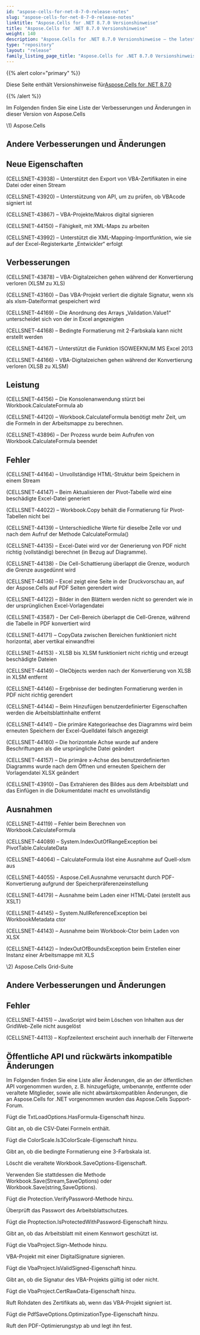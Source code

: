 ```yaml
---
id: "aspose-cells-for-net-8-7-0-release-notes"
slug: "aspose-cells-for-net-8-7-0-release-notes"
linktitle: "Aspose.Cells for .NET 8.7.0 Versionshinweise"
title: "Aspose.Cells for .NET 8.7.0 Versionshinweise"
weight: 140
description: "Aspose.Cells for .NET 8.7.0 Versionshinweise – the latest updates and fixes."
type: "repository"
layout: "release"
family_listing_page_title: "Aspose.Cells for .NET 8.7.0 Versionshinweise"
---
```

{{% alert color="primary" %}} 

 Diese Seite enthält Versionshinweise für[Aspose.Cells for .NET 8.7.0](https://releases.aspose.com/cells/net/new-releases/aspose.cells-for-.net-8.7.0/)

{{% /alert %}} 

 Im Folgenden finden Sie eine Liste der Verbesserungen und Änderungen in dieser Version von Aspose.Cells



\1) Aspose.Cells 


## **Andere Verbesserungen und Änderungen**

## **Neue Eigenschaften**


 (CELLSNET-43938) – Unterstützt den Export von VBA-Zertifikaten in eine Datei oder einen Stream

 (CELLSNET-43920) – Unterstützung von API, um zu prüfen, ob VBAcode signiert ist

 (CELLSNET-43867) – VBA-Projekte/Makros digital signieren

 (CELLSNET-44150) – Fähigkeit, mit XML-Maps zu arbeiten

(CELLSNET-43992) – Unterstützt die XML-Mapping-Importfunktion, wie sie auf der Excel-Registerkarte „Entwickler“ erfolgt


## **Verbesserungen**


 (CELLSNET-43878) – VBA-Digitalzeichen gehen während der Konvertierung verloren (XLSM zu XLS)

 (CELLSNET-43160) – Das VBA-Projekt verliert die digitale Signatur, wenn xls als xlsm-Dateiformat gespeichert wird

 (CELLSNET-44169) – Die Anordnung des Arrays „Validation.Value1“ unterscheidet sich von der in Excel angezeigten

 (CELLSNET-44168) – Bedingte Formatierung mit 2-Farbskala kann nicht erstellt werden

 (CELLSNET-44167) – Unterstützt die Funktion ISOWEEKNUM MS Excel 2013

 (CELLSNET-44166) - VBA-Digitalzeichen gehen während der Konvertierung verloren (XLSB zu XLSM)


## **Leistung**


 (CELLSNET-44156) – Die Konsolenanwendung stürzt bei Workbook.CalculateFormula ab

 (CELLSNET-44120) – Workbook.CalculateFormula benötigt mehr Zeit, um die Formeln in der Arbeitsmappe zu berechnen.

 (CELLSNET-43896) – Der Prozess wurde beim Aufrufen von Workbook.CalculateFormula beendet


## **Fehler**


 (CELLSNET-44164) – Unvollständige HTML-Struktur beim Speichern in einem Stream

(CELLSNET-44147) – Beim Aktualisieren der Pivot-Tabelle wird eine beschädigte Excel-Datei generiert

 (CELLSNET-44022) – Workbook.Copy behält die Formatierung für Pivot-Tabellen nicht bei

 (CELLSNET-44139) – Unterschiedliche Werte für dieselbe Zelle vor und nach dem Aufruf der Methode CalculateFormula()

 (CELLSNET-44135) – Excel-Datei wird vor der Generierung von PDF nicht richtig (vollständig) berechnet (in Bezug auf Diagramme).

 (CELLSNET-44138) - Die Cell-Schattierung überlappt die Grenze, wodurch die Grenze ausgedünnt wird

 (CELLSNET-44136) – Excel zeigt eine Seite in der Druckvorschau an, auf der Aspose.Cells auf PDF Seiten gerendert wird

 (CELLSNET-44122) – Bilder in den Blättern werden nicht so gerendert wie in der ursprünglichen Excel-Vorlagendatei

 (CELLSNET-43587) - Der Cell-Bereich überlappt die Cell-Grenze, während die Tabelle in PDF konvertiert wird

 (CELLSNET-44171) – CopyData zwischen Bereichen funktioniert nicht horizontal, aber vertikal einwandfrei

(CELLSNET-44153) - XLSB bis XLSM funktioniert nicht richtig und erzeugt beschädigte Dateien

 (CELLSNET-44149) – OleObjects werden nach der Konvertierung von XLSB in XLSM entfernt

 (CELLSNET-44146) – Ergebnisse der bedingten Formatierung werden in PDF nicht richtig gerendert

 (CELLSNET-44144) – Beim Hinzufügen benutzerdefinierter Eigenschaften werden die Arbeitsblattinhalte entfernt

 (CELLSNET-44141) – Die primäre Kategorieachse des Diagramms wird beim erneuten Speichern der Excel-Quelldatei falsch angezeigt

 (CELLSNET-44160) – Die horizontale Achse wurde auf andere Beschriftungen als die ursprüngliche Datei geändert

 (CELLSNET-44157) – Die primäre x-Achse des benutzerdefinierten Diagramms wurde nach dem Öffnen und erneuten Speichern der Vorlagendatei XLSX geändert

 (CELLSNET-43910) – Das Extrahieren des Bildes aus dem Arbeitsblatt und das Einfügen in die Dokumentdatei macht es unvollständig


## **Ausnahmen**


 (CELLSNET-44119) – Fehler beim Berechnen von Workbook.CalculateFormula

 (CELLSNET-44089) – System.IndexOutOfRangeException bei PivotTable.CalculateData

(CELLSNET-44064) – CalculateFormula löst eine Ausnahme auf Quell-xlsm aus

 (CELLSNET-44055) - Aspose.Cell.Ausnahme verursacht durch PDF-Konvertierung aufgrund der Speicherpräferenzeinstellung

 (CELLSNET-44179) – Ausnahme beim Laden einer HTML-Datei (erstellt aus XSLT)

 (CELLSNET-44145) – System.NullReferenceException bei WorkbookMetadata ctor

 (CELLSNET-44143) – Ausnahme beim Workbook-Ctor beim Laden von XLSX

 (CELLSNET-44142) – IndexOutOfBoundsException beim Erstellen einer Instanz einer Arbeitsmappe mit XLS



 \2) Aspose.Cells Grid-Suite


## **Andere Verbesserungen und Änderungen**

## **Fehler**


 (CELLSNET-44151) – JavaScript wird beim Löschen von Inhalten aus der GridWeb-Zelle nicht ausgelöst

 (CELLSNET-44113) – Kopfzeilentext erscheint auch innerhalb der Filterwerte


## **Öffentliche API und rückwärts inkompatible Änderungen**


 Im Folgenden finden Sie eine Liste aller Änderungen, die an der öffentlichen API vorgenommen wurden, z. B. hinzugefügte, umbenannte, entfernte oder veraltete Mitglieder, sowie alle nicht abwärtskompatiblen Änderungen, die an Aspose.Cells for .NET vorgenommen wurden das Aspose.Cells Support-Forum.



 Fügt die TxtLoadOptions.HasFormula-Eigenschaft hinzu.

 Gibt an, ob die CSV-Datei Formeln enthält.



 Fügt die ColorScale.Is3ColorScale-Eigenschaft hinzu.

 Gibt an, ob die bedingte Formatierung eine 3-Farbskala ist.



 Löscht die veraltete Workbook.SaveOptions-Eigenschaft.

 Verwenden Sie stattdessen die Methode Workbook.Save(Stream,SaveOptions) oder Workbook.Save(string,SaveOptions).



 Fügt die Protection.VerifyPassword-Methode hinzu.

 Überprüft das Passwort des Arbeitsblattschutzes.



Fügt die Proptection.IsProtectedWithPassword-Eigenschaft hinzu.

 Gibt an, ob das Arbeitsblatt mit einem Kennwort geschützt ist.



 Fügt die VbaProject.Sign-Methode hinzu.

 VBA-Projekt mit einer DigitalSignature signieren.



 Fügt die VbaProject.IsValidSigned-Eigenschaft hinzu.

 Gibt an, ob die Signatur des VBA-Projekts gültig ist oder nicht.



 Fügt die VbaProject.CertRawData-Eigenschaft hinzu.

 Ruft Rohdaten des Zertifikats ab, wenn das VBA-Projekt signiert ist.



 Fügt die PdfSaveOptions.OptimizationType-Eigenschaft hinzu.

 Ruft den PDF-Optimierungstyp ab und legt ihn fest.


